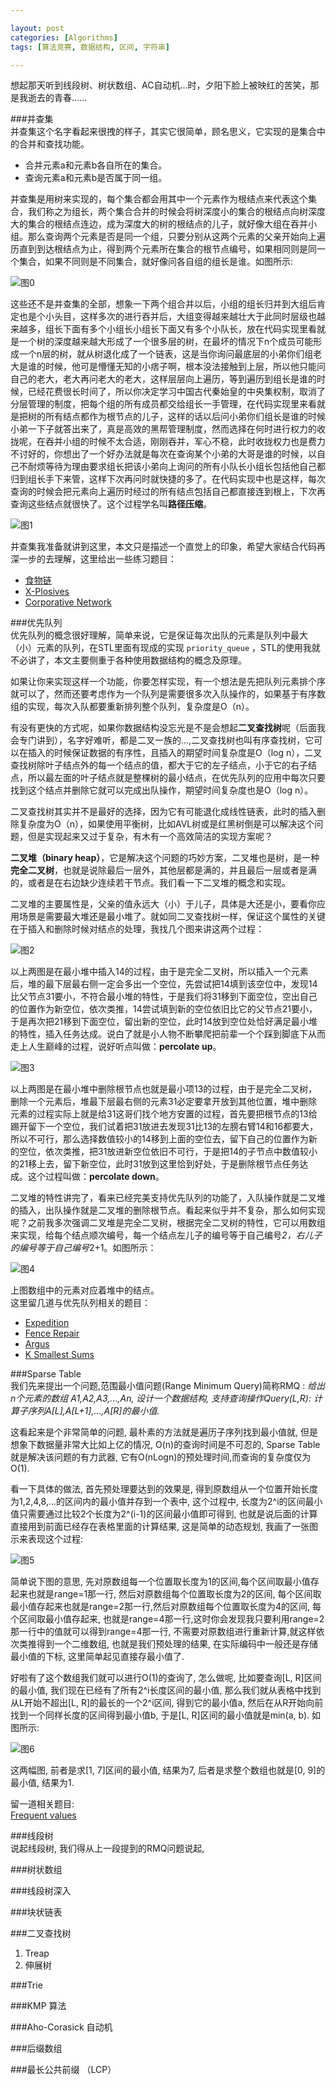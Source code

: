 ```yaml
---

layout: post
categories: [Algorithms]
tags: [算法竞赛, 数据结构, 区间, 字符串]

---
```


想起那天听到线段树、树状数组、AC自动机...时，夕阳下脸上被映红的苦笑，那是我逝去的青春......  

###并查集  
并查集这个名字看起来很拽的样子，其实它很简单，顾名思义，它实现的是集合中的合并和查找功能。  

- 合并元素a和元素b各自所在的集合。  
- 查询元素a和元素b是否属于同一组。   

并查集是用树来实现的，每个集合都会用其中一个元素作为根结点来代表这个集合，我们称之为组长，两个集合合并的时候会将树深度小的集合的根结点向树深度大的集合的根结点连边，成为深度大的树的根结点的儿子，就好像大组在吞并小组。那么查询两个元素是否是同一个组，只要分别从这两个元素的父亲开始向上遍历直到到达根结点为止，得到两个元素所在集合的根节点编号，如果相同则是同一个集合，如果不同则是不同集合，就好像问各自组的组长是谁。如图所示:  

![图0](https://raw2.github.com/ellochen/Img-store/master/bc1.png)  

这些还不是并查集的全部，想象一下两个组合并以后，小组的组长归并到大组后肯定也是个小头目，这样多次的进行吞并后，大组变得越来越壮大于此同时层级也越来越多，组长下面有多个小组长小组长下面又有多个小队长，放在代码实现里看就是一个树的深度越来越大形成了一个很多层的树，在最坏的情况下n个成员可能形成一个n层的树，就从树退化成了一个链表，这是当你询问最底层的小弟你们组老大是谁的时候，他可是懵懂无知的小痞子啊，根本没法接触到上层，所以他只能问自己的老大，老大再问老大的老大，这样层层向上遍历，等到遍历到组长是谁的时候，已经花费很长时间了，所以你决定学习中国古代秦始皇的中央集权制，取消了分层管理的制度，把每个组的所有成员都交给组长一手管理，在代码实现里来看就是把树的所有结点都作为根节点的儿子，这样的话以后问小弟你们组长是谁的时候小弟一下子就答出来了，真是高效的黑帮管理制度，然而选择在何时进行权力的收拢呢，在吞并小组的时候不太合适，刚刚吞并，军心不稳，此时收拢权力也是费力不讨好的，你想出了一个好办法就是每次在查询某个小弟的大哥是谁的时候，以自己不耐烦等待为理由要求组长把该小弟向上询问的所有小队长小组长包括他自己都归到组长手下来管，这样下次再问时就快捷的多了。在代码实现中也是这样，每次查询的时候会把元素向上遍历时经过的所有结点包括自己都直接连到根上，下次再查询这些结点就很快了。这个过程学名叫**路径压缩**。  

![图1](https://raw2.github.com/ellochen/Img-store/master/bc2.png)  

并查集我准备就讲到这里，本文只是描述一个直觉上的印象，希望大家结合代码再深一步的去理解，这里给出一些练习题目：  

- [食物链](http://poj.org/problem?id=1182)  
- [X-Plosives](http://uva.onlinejudge.org/index.php?option=com_onlinejudge&Itemid=8&page=show_problem&problem=3601)  
- [Corporative Network](http://uva.onlinejudge.org/index.php?option=com_onlinejudge&Itemid=8&category=446&page=show_problem&problem=4075)  

###优先队列  
优先队列的概念很好理解，简单来说，它是保证每次出队的元素是队列中最大（小）元素的队列，在STL里面有现成的实现 `priority_queue` ，STL的使用我就不必讲了，本文主要侧重于各种使用数据结构的概念及原理。  

如果让你来实现这样一个功能，你要怎样实现，有一个想法是先把队列元素排个序就可以了，然而还要考虑作为一个队列是需要很多次入队操作的，如果基于有序数组的实现，每次入队都要重新排列整个队列，复杂度是O（n）。  

有没有更快的方式呢，如果你数据结构没忘光是不是会想起**二叉查找树**呢（后面我会专门讲到），名字好难听，都是二叉一族的...,二叉查找树也叫有序查找树，它可以在插入的时候保证数据的有序性，且插入的期望时间复杂度是O（log n），二叉查找树除叶子结点外的每一个结点的值，都大于它的左子结点，小于它的右子结点，所以最左面的叶子结点就是整棵树的最小结点，在优先队列的应用中每次只要找到这个结点并删除它就可以完成出队操作，期望时间复杂度也是O（log n）。  

二叉查找树其实并不是最好的选择，因为它有可能退化成线性链表，此时的插入删除复杂度为O（n），如果使用平衡树，比如AVL树或是红黑树倒是可以解决这个问题，但是实现起来又过于复杂，有木有一个高效简洁的实现方案呢？  

**二叉堆（binary heap）**，它是解决这个问题的巧妙方案，二叉堆也是树，是一种**完全二叉树**，也就是说除最后一层外，其他层都是满的，并且最后一层或者是满的，或者是在右边缺少连续若干节点。我们看一下二叉堆的概念和实现。  

二叉堆的主要属性是，父亲的值永远大（小）于儿子，具体是大还是小，要看你应用场景是需要最大堆还是最小堆了。就如同二叉查找树一样，保证这个属性的关键在于插入和删除时候对结点的处理，我找几个图来讲这两个过程：  

![图2](https://raw2.github.com/ellochen/Img-store/master/heap1_.png)  

以上两图是在最小堆中插入14的过程，由于是完全二叉树，所以插入一个元素后，堆的最下层最右侧一定会多出一个空位，先尝试把14填到该空位中，发现14比父节点31要小，不符合最小堆的特性，于是我们将31移到下面空位，空出自己的位置作为新空位，依次类推，14尝试填到新的空位依旧比它的父节点21要小，于是再次把21移到下面空位，留出新的空位，此时14放到空位处恰好满足最小堆的特性，插入任务达成。说白了就是小人物不断攀爬把前辈一个个踩到脚底下从而走上人生巅峰的过程，说好听点叫做：**percolate up**。  

![图3](https://raw2.github.com/ellochen/Img-store/master/heap2_.png)  

以上两图是在最小堆中删除根节点也就是最小项13的过程，由于是完全二叉树，删除一个元素后，堆最下层最右侧的元素31必定要拿开放到其他位置，堆中删除元素的过程实际上就是给31这哥们找个地方安置的过程，首先要把根节点的13给踢开留下一个空位，我们试着把31放进去发现31比13的左膀右臂14和16都要大，所以不可行，那么选择数值较小的14移到上面的空位去，留下自己的位置作为新的空位，依次类推，把31放进新空位依旧不可行，于是把14的子节点中数值较小的21移上去，留下新空位，此时31放到这里恰到好处，于是删除根节点任务达成。这个过程叫做：**percolate down**。  

二叉堆的特性讲完了，看来已经完美支持优先队列的功能了，入队操作就是二叉堆的插入，出队操作就是二叉堆的删除根节点。看起来似乎并不复杂，那么如何实现呢？之前我多次强调二叉堆是完全二叉树，根据完全二叉树的特性，它可以用数组来实现，给每个结点顺次编号，每一个结点左儿子的编号等于自己编号*2，右儿子的编号等于自己编号*2+1。如图所示：  

![图4](https://raw2.github.com/ellochen/Img-store/master/heap3_.png)  

上图数组中的元素对应着堆中的结点。  
这里留几道与优先队列相关的题目：  

- [Expedition](http://poj.org/problem?id=2431)  
- [Fence Repair](http://poj.org/problem?id=3253)  
- [Argus](http://uva.onlinejudge.org/index.php?option=com_onlinejudge&Itemid=8&category=247&page=show_problem&problem=3644)  
- [K Smallest Sums](http://uva.onlinejudge.org/index.php?option=com_onlinejudge&Itemid=8&category=229&page=show_problem&problem=3148)  

###Sparse Table  
我们先来提出一个问题,范围最小值问题(Range Minimum Query)简称RMQ : *给出n个元素的数组 A1,A2,A3,...,An, 设计一个数据结构, 支持查询操作Query(L,R): 计算子序列A[L],A[L+1],...,A[R]的最小值.*  

这看起来是个非常简单的问题, 最朴素的方法就是遍历子序列找到最小值就, 但是想象下数据量非常大比如上亿的情况, O(n)的查询时间是不可忍的, Sparse Table就是解决该问题的有力武器, 它有O(nLogn)的预处理时间,而查询的复杂度仅为O(1).  

看一下具体的做法, 首先预处理要达到的效果是, 得到原数组从一个位置开始长度为1,2,4,8,...的区间内的最小值并存到一个表中, 这个过程中, 长度为2^i的区间最小值只需要通过比较2个长度为2^(i-1)的区间最小值即可得到, 也就是说后面的计算直接用到前面已经存在表格里面的计算结果, 这是简单的动态规划, 我画了一张图示来表现这个过程:  

![图5](https://raw2.github.com/ellochen/Img-store/master/st1.png)  

简单说下图的意思, 先对原数组每一个位置取长度为1的区间,每个区间取最小值存起来也就是range=1那一行, 然后对原数组每个位置取长度为2的区间, 每个区间取最小值存起来也就是range=2那一行,然后对原数组每个位置取长度为4的区间, 每个区间取最小值存起来, 也就是range=4那一行,这时你会发现我只要利用range=2那一行中的值就可以得到range=4那一行, 不需要对原数组进行重新计算,就这样依次类推得到一个二维数组, 也就是我们预处理的结果, 在实际编码中一般还是存储最小值的下标, 这里简单起见直接存最小值了.  

好啦有了这个数组我们就可以进行O(1)的查询了, 怎么做呢,  比如要查询[L, R]区间的最小值, 我们现在已经有了所有2^i长度区间的最小值, 那么我们就从表格中找到从L开始不超出[L, R]的最长的一个2^i区间, 得到它的最小值a, 然后在从R开始向前找到一个同样长度的区间得到最小值b, 于是[L, R]区间的最小值就是min(a, b). 如图所示:  

![图6](https://raw2.github.com/ellochen/Img-store/master/st2_.png)  

这两幅图, 前者是求[1, 7]区间的最小值, 结果为7, 后者是求整个数组也就是[0, 9]的最小值, 结果为1.  

留一道相关题目:  
[Frequent values](http://uva.onlinejudge.org/index.php?option=onlinejudge&page=show_problem&problem=2176)   

###线段树  
说起线段树, 我们得从上一段提到的RMQ问题说起, 

###树状数组  

###线段树深入  

###块状链表

###二叉查找树  
1. Treap  
2. 伸展树  

###Trie

###KMP 算法

###Aho-Corasick 自动机  

###后缀数组  

###最长公共前缀 （LCP）  
